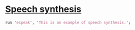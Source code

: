[1]: https://rosettacode.org/wiki/Speech_synthesis

# [Speech synthesis][1]



```perl
run 'espeak', 'This is an example of speech synthesis.';
```
